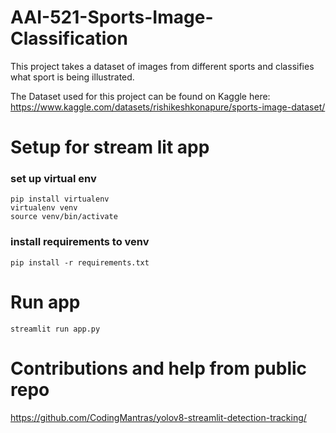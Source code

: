 # AAI-521-Sports-Image-Classification
This project takes a dataset of images from different sports and classifies what sport is being illustrated.

The Dataset used for this project can be found on Kaggle here: https://www.kaggle.com/datasets/rishikeshkonapure/sports-image-dataset/


# Setup for stream lit app
### set up virtual env
```
pip install virtualenv
virtualenv venv
source venv/bin/activate
```

### install requirements to venv
``pip install -r requirements.txt``

# Run app 
``streamlit run app.py``

# Contributions and help from public repo
https://github.com/CodingMantras/yolov8-streamlit-detection-tracking/

